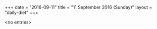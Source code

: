 +++
date = "2016-09-11"
title = "11 September 2016 (Sunday)"
layout = "daily-diet"
+++


\<no entries\>

